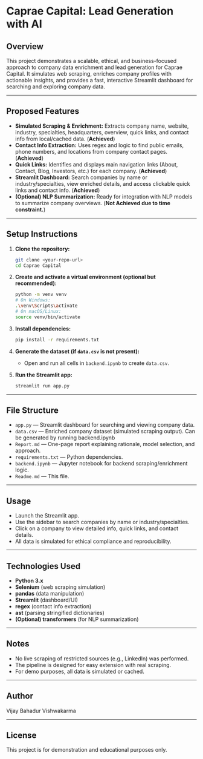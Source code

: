 # Caprae Capital: Lead Generation with AI

## Overview

This project demonstrates a scalable, ethical, and business-focused approach to company data enrichment and lead generation for Caprae Capital. It simulates web scraping, enriches company profiles with actionable insights, and provides a fast, interactive Streamlit dashboard for searching and exploring company data.

---

## Proposed Features 

- **Simulated Scraping & Enrichment:** Extracts company name, website, industry, specialties, headquarters, overview, quick links, and contact info from local/cached data. (**Achieved**)
- **Contact Info Extraction:** Uses regex and logic to find public emails, phone numbers, and locations from company contact pages. (**Achieved**)
- **Quick Links:** Identifies and displays main navigation links (About, Contact, Blog, Investors, etc.) for each company. (**Achieved**)
- **Streamlit Dashboard:** Search companies by name or industry/specialties, view enriched details, and access clickable quick links and contact info. (**Achieved**)
- **(Optional) NLP Summarization:** Ready for integration with NLP models to summarize company overviews. (**Not Achieved due to time constraint.**)

---

## Setup Instructions

1. **Clone the repository:**
   ```sh
   git clone <your-repo-url>
   cd Caprae Capital
   ```

2. **Create and activate a virtual environment (optional but recommended):**
   ```sh
   python -m venv venv
   # On Windows:
   .\venv\Scripts\activate
   # On macOS/Linux:
   source venv/bin/activate
   ```

3. **Install dependencies:**
   ```sh
   pip install -r requirements.txt
   ```

4. **Generate the dataset (if `data.csv` is not present):**
   - Open and run all cells in `backend.ipynb` to create `data.csv`.

5. **Run the Streamlit app:**
   ```sh
   streamlit run app.py
   ```

---

## File Structure

- `app.py` — Streamlit dashboard for searching and viewing company data.
- `data.csv` — Enriched company dataset (simulated scraping output). Can be generated by running backend.ipynb
- `Report.md` — One-page report explaining rationale, model selection, and approach.
- `requirements.txt` — Python dependencies.
- `backend.ipynb` — Jupyter notebook for backend scraping/enrichment logic.
- `Readme.md` — This file.

---

## Usage

- Launch the Streamlit app.
- Use the sidebar to search companies by name or industry/specialties.
- Click on a company to view detailed info, quick links, and contact details.
- All data is simulated for ethical compliance and reproducibility.

---

## Technologies Used

- **Python 3.x**
- **Selenium** (web scraping simulation)
- **pandas** (data manipulation)
- **Streamlit** (dashboard/UI)
- **regex** (contact info extraction)
- **ast** (parsing stringified dictionaries)
- **(Optional) transformers** (for NLP summarization)

---

## Notes

- No live scraping of restricted sources (e.g., LinkedIn) was performed.
- The pipeline is designed for easy extension with real scraping.
- For demo purposes, all data is simulated or cached.

---

## Author

Vijay Bahadur Vishwakarma

---

## License

This project is for demonstration and educational purposes only.
